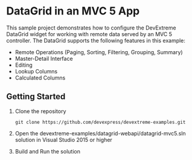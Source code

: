 # DataGrid in an MVC 5 App

This sample project demonstrates how to configure the DevExtreme DataGrid widget for working with remote data served by an MVC 5 controller. The DataGrid supports the following features in this example:

- Remote Operations (Paging, Sorting, Filtering, Grouping, Summary)
- Master-Detail Interface
- Editing
- Lookup Columns
- Calculated Columns

## Getting Started

1. Clone the repository
    ``` text
    git clone https://github.com/devexpress/devextreme-examples.git
    ```

2. Open the devextreme-examples/datagrid-webapi/datagrid-mvc5.sln solution in Visual Studio 2015 or higher

3. Build and Run the solution